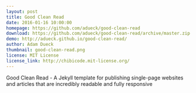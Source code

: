 ```yaml
---
layout: post
title: Good Clean Read
date: 2016-01-16 10:00:00
homepage: https://github.com/adueck/good-clean-read
download: https://github.com/adueck/good-clean-read/archive/master.zip
demo: http://adueck.github.io/good-clean-read/
author: Adam Dueck
thumbnail: good-clean-read.png
license: MIT License
license_link: http://chibicode.mit-license.org/
---
```


Good Clean Read - A Jekyll template for publishing single-page websites and articles that are incredibly readable and fully responsive
